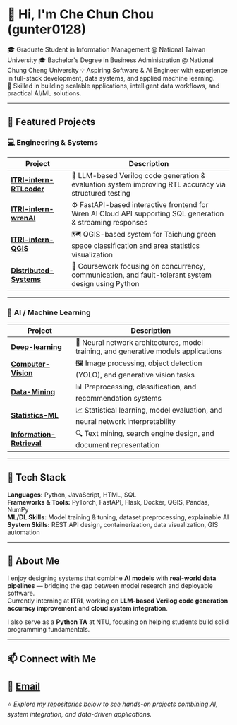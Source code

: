 
# 👋 Hi, I'm Che Chun Chou (gunter0128)

🎓 Graduate Student in Information Management @ National Taiwan University
🎓 Bachelor's Degree in Business Administration @ National Chung Cheng University 
💡 Aspiring Software & AI Engineer with experience in full-stack development, data systems, and applied machine learning.  
🔧 Skilled in building scalable applications, intelligent data workflows, and practical AI/ML solutions.

---

## 🚀 Featured Projects

### 💻 **Engineering & Systems**
| Project | Description |
|----------|--------------|
| [**ITRI-intern-RTLcoder**](https://github.com/gunter0128/ITRI-intern-RTLcoder) | 🧠 LLM-based Verilog code generation & evaluation system improving RTL accuracy via structured testing |
| [**ITRI-intern-wrenAI**](https://github.com/gunter0128/ITRI-intern-wrenAI) | ⚙️ FastAPI-based interactive frontend for Wren AI Cloud API supporting SQL generation & streaming responses |
| [**ITRI-intern-QGIS**](https://github.com/gunter0128/ITRI-intern-QGIS) | 🗺️ QGIS-based system for Taichung green space classification and area statistics visualization |
| [**Distributed-Systems**](https://github.com/gunter0128/Distributed-Systems) | 🧩 Coursework focusing on concurrency, communication, and fault-tolerant system design using Python |

---

### 🧠 **AI / Machine Learning**
| Project | Description |
|----------|--------------|
| [**Deep-learning**](https://github.com/gunter0128/Deep-learning) | 🤖 Neural network architectures, model training, and generative models applications |
| [**Computer-Vision**](https://github.com/gunter0128/Computer-Vision) | 🖼️ Image processing, object detection (YOLO), and generative vision tasks |
| [**Data-Mining**](https://github.com/gunter0128/Data-Mining) | 📊 Preprocessing, classification, and recommendation systems |
| [**Statistics-ML**](https://github.com/gunter0128/statistics-ML) | 📈 Statistical learning, model evaluation, and neural network interpretability |
| [**Information-Retrieval**](https://github.com/gunter0128/Information-retrieval) | 🔍 Text mining, search engine design, and document representation |

---

## 🧩 Tech Stack

**Languages:** Python, JavaScript, HTML, SQL  
**Frameworks & Tools:** PyTorch, FastAPI, Flask, Docker, QGIS, Pandas, NumPy  
**ML/DL Skills:** Model training & tuning, dataset preprocessing, explainable AI  
**System Skills:** REST API design, containerization, data visualization, GIS automation  

---

## 🧭 About Me

I enjoy designing systems that combine **AI models** with **real-world data pipelines** — bridging the gap between model research and deployable software.  
Currently interning at **ITRI**, working on **LLM-based Verilog code generation accuracy improvement** and **cloud system integration**.  

I also serve as a **Python TA** at NTU, focusing on helping students build solid programming fundamentals.  

---

## 📫 Connect with Me

📧 [Email](mailto:vincent12896@gmail.com)  
---

⭐ *Explore my repositories below to see hands-on projects combining AI, system integration, and data-driven applications.*
